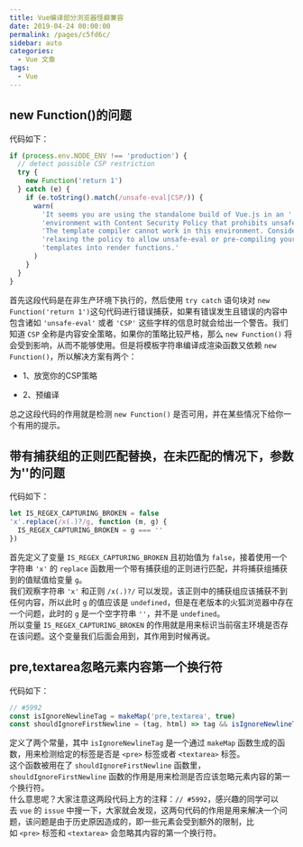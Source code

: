```yaml
---
title: Vue编译部分浏览器怪癖兼容
date: 2019-04-24 00:00:00
permalink: /pages/c5fd6c/
sidebar: auto
categories: 
  - Vue 文章
tags: 
  - Vue
---
```


## new Function()的问题
代码如下：
```javascript
if (process.env.NODE_ENV !== 'production') {
  // detect possible CSP restriction
  try {
    new Function('return 1')
  } catch (e) {
    if (e.toString().match(/unsafe-eval|CSP/)) {
      warn(
        'It seems you are using the standalone build of Vue.js in an ' +
        'environment with Content Security Policy that prohibits unsafe-eval. ' +
        'The template compiler cannot work in this environment. Consider ' +
        'relaxing the policy to allow unsafe-eval or pre-compiling your ' +
        'templates into render functions.'
      )
    }
  }
}
```

首先这段代码是在非生产环境下执行的，然后使用 `try catch` 语句块对 `new Function('return 1')`这句代码进行错误捕获，如果有错误发生且错误的内容中包含诸如 `'unsafe-eval'` 或者 `'CSP'` 这些字样的信息时就会给出一个警告。我们知道 `CSP` 全称是内容安全策略，如果你的策略比较严格，那么 `new Function()` 将会受到影响，从而不能够使用。但是将模板字符串编译成渲染函数又依赖 `new Function()`，所以解决方案有两个：

- 1、放宽你的CSP策略

- 2、预编译


总之这段代码的作用就是检测 `new Function()` 是否可用，并在某些情况下给你一个有用的提示。

## 带有捕获组的正则匹配替换，在未匹配的情况下，参数为''的问题
代码如下：
```javascript
let IS_REGEX_CAPTURING_BROKEN = false
'x'.replace(/x(.)?/g, function (m, g) {
  IS_REGEX_CAPTURING_BROKEN = g === ''
})
```

首先定义了变量 `IS_REGEX_CAPTURING_BROKEN` 且初始值为 `false`，接着使用一个字符串 `'x'` 的 `replace` 函数用一个带有捕获组的正则进行匹配，并将捕获组捕获到的值赋值给变量 `g`。<br />我们观察字符串 `'x'` 和正则 `/x(.)?/` 可以发现，该正则中的捕获组应该捕获不到任何内容，所以此时 `g` 的值应该是 `undefined`，但是在老版本的火狐浏览器中存在一个问题，此时的 `g` 是一个空字符串 `''`，并不是 `undefined`。<br />所以变量 `IS_REGEX_CAPTURING_BROKEN` 的作用就是用来标识当前宿主环境是否存在该问题。这个变量我们后面会用到，其作用到时候再说。

## pre,textarea忽略元素内容第一个换行符
代码如下：
```javascript
// #5992
const isIgnoreNewlineTag = makeMap('pre,textarea', true)
const shouldIgnoreFirstNewline = (tag, html) => tag && isIgnoreNewlineTag(tag) && html[0] === '\n'
```

定义了两个常量，其中 `isIgnoreNewlineTag` 是一个通过 `makeMap` 函数生成的函数，用来检测给定的标签是否是 `<pre>` 标签或者 `<textarea>` 标签。<br />这个函数被用在了 `shouldIgnoreFirstNewline` 函数里，`shouldIgnoreFirstNewline` 函数的作用是用来检测是否应该忽略元素内容的第一个换行符。<br />什么意思呢？大家注意这两段代码上方的注释：`// #5992`，感兴趣的同学可以去 `vue` 的 `issue` 中搜一下，大家就会发现，这两句代码的作用是用来解决一个问题，该问题是由于历史原因造成的，即一些元素会受到额外的限制，比如 `<pre>` 标签和 `<textarea>` 会忽略其内容的第一个换行符。
